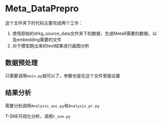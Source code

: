 # Meta_DataPrepro
这个文件夹下的代码主要完成两个工作：
1. 使用原始的drkg_source_data文件夹下的数据，生成MetaR需要的数据，以及embedding需要的文件
2. 对于模型跑出来的test结果进行画图分析

## 数据预处理

只需要调用```main.py```就可以了。参数也是在这个文件里面设置

## 结果分析

需要分别调用```Analysis_auc.py```和```Analysis_pr.py```

T-SNE可视化分析，调用```t_sne.py```